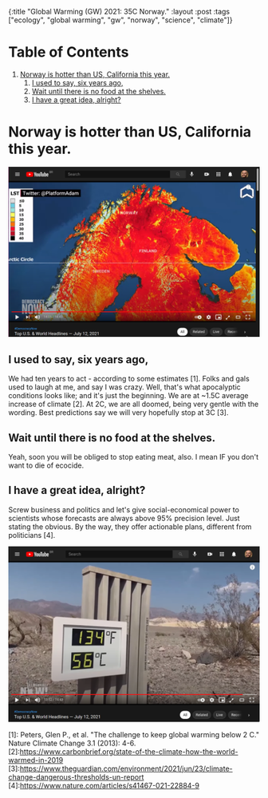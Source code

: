 {:title "Global Warming (GW) 2021: 35C Norway."
 :layout :post
 :tags  ["ecology", "global warming", "gw", "norway", "science", "climate"]}

# Table of Contents

1.  [Norway is hotter than US, California this year.](#org554648f)
    1.  [I used to say, six years ago,](#org95768d7)
    2.  [Wait until there is no food at the shelves.](#orgb38b06b)
    3.  [I have a great idea, alright?](#org89ef9f6)


<a id="org554648f"></a>

# Norway is hotter than US, California this year.

[![img](./../../img/2021-07-img/norway-heat-2021.png "Norway 35C")](norway-heat-2021.png)


<a id="org95768d7"></a>

## I used to say, six years ago,

We had ten years to act - according to some estimates [1]. Folks and gals used to laugh at me, and say I was crazy. Well, that's what apocalyptic conditions looks like; and it's just the beginning. We are at ~1.5C average increase of climate [2]. At 2C, we are all doomed, being very gentle with the wording. Best predictions say we will very hopefully stop at 3C [3]. 


<a id="orgb38b06b"></a>

## Wait until there is no food at the shelves.

Yeah, soon you will be obliged to stop eating meat, also. I mean IF you don't want to die of ecocide.


<a id="org89ef9f6"></a>

## I have a great idea, alright?

Screw business and politics and let's give social-economical power to scientists whose forecasts are always above 95% precision level. Just stating the obvious. By the way, they offer actionable plans, different from politicians [4].

[![img](./../../img/2021-07-img/us-2021.png "US record temperature all history.")](us-2021.png)

[1]: Peters, Glen P., et al. "The challenge to keep global warming below 2 C." Nature Climate Change 3.1 (2013): 4-6.
[2]:<https://www.carbonbrief.org/state-of-the-climate-how-the-world-warmed-in-2019>
[3]:<https://www.theguardian.com/environment/2021/jun/23/climate-change-dangerous-thresholds-un-report>
[4]:<https://www.nature.com/articles/s41467-021-22884-9>

